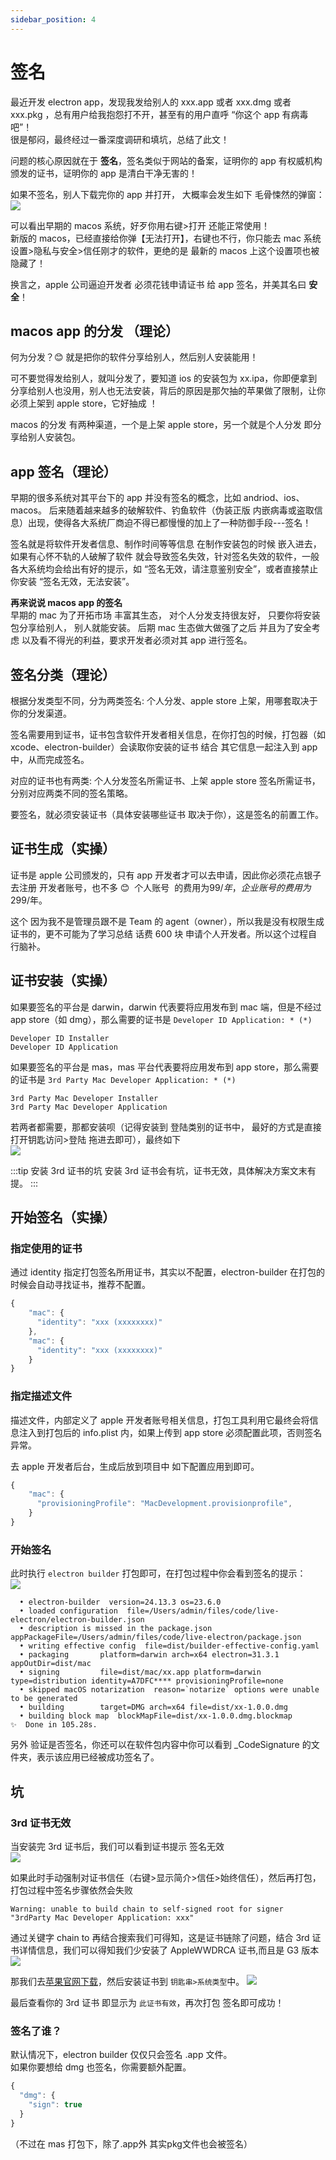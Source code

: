 ```yaml
---
sidebar_position: 4
---
```


# 签名

最近开发 electron app，发现我发给别人的 xxx.app 或者 xxx.dmg 或者 xxx.pkg ，总有用户给我抱怨打不开，甚至有的用户直呼 “你这个 app 有病毒吧”！  
很是郁闷，最终经过一番深度调研和填坑，总结了此文！

问题的核心原因就在于 **签名**，签名类似于网站的备案，证明你的 app 有权威机构颁发的证书，证明你的 app 是清白干净无害的！

如果不签名，别人下载完你的 app 并打开， 大概率会发生如下 毛骨悚然的弹窗：
![](https://img.dingshaohua.com/book-fe/202408291558395.webp)

可以看出早期的 macos 系统，好歹你用右键>打开 还能正常使用！  
新版的 macos，已经直接给你弹【无法打开】，右键也不行，你只能去 mac 系统设置>隐私与安全>信任刚才的软件，更绝的是 最新的 macos 上这个设置项也被隐藏了！

换言之，apple 公司逼迫开发者 必须花钱申请证书 给 app 签名，并美其名曰 **安全**！

## macos app 的分发 （理论）

何为分发？😊 就是把你的软件分享给别人，然后别人安装能用！

可不要觉得发给别人，就叫分发了，要知道 ios 的安装包为 xx.ipa，你即便拿到分享给别人也没用，别人也无法安装，背后的原因是那欠抽的苹果做了限制，让你必须上架到 apple store，它好抽成 ！

macos 的分发 有两种渠道，一个是上架 apple store，另一个就是个人分发 即分享给别人安装包。

## app 签名（理论）

早期的很多系统对其平台下的 app 并没有签名的概念，比如 andriod、ios、macos。
后来随着越来越多的破解软件、钓鱼软件（伪装正版 内嵌病毒或盗取信息）出现，使得各大系统厂商迫不得已都慢慢的加上了一种防御手段---签名！

签名就是将软件开发者信息、制作时间等等信息 在制作安装包的时候 嵌入进去，如果有心怀不轨的人破解了软件 就会导致签名失效，针对签名失效的软件，一般各大系统均会给出有好的提示，如 “签名无效，请注意鉴别安全”，或者直接禁止你安装 “签名无效，无法安装”。

**再来说说 macos app 的签名**  
早期的 mac 为了开拓市场 丰富其生态， 对个人分发支持很友好， 只要你将安装包分享给别人， 别人就能安装。
后期 mac 生态做大做强了之后 并且为了安全考虑 以及看不得光的利益，要求开发者必须对其 app 进行签名。

## 签名分类（理论）

根据分发类型不同，分为两类签名: 个人分发、apple store 上架，用哪套取决于你的分发渠道。

签名需要用到证书，证书包含软件开发者相关信息，在你打包的时候，打包器（如 xcode、electron-builder）会读取你安装的证书 结合 其它信息一起注入到 app 中，从而完成签名。

对应的证书也有两类: 个人分发签名所需证书、上架 apple store 签名所需证书，分别对应两类不同的签名策略。

要签名，就必须安装证书（具体安装哪些证书 取决于你），这是签名的前置工作。

## 证书生成（实操）

证书是 apple 公司颁发的，只有 app 开发者才可以去申请，因此你必须花点银子去注册 开发者账号，也不多 😊 ‌ 个人账号 ‌ 的费用为$99/年，‌ 企业账号 ‌ 的费用为$299/年。

这个 因为我不是管理员跟不是 Team 的 agent（owner），所以我是没有权限生成证书的，更不可能为了学习总结 话费 600 块 申请个人开发者。所以这个过程自行脑补。

## 证书安装（实操）

如果要签名的平台是 darwin，darwin 代表要将应用发布到 mac 端，但是不经过 app store（如 dmg），那么需要的证书是 `Developer ID Application: * (*)`

```
Developer ID Installer
Developer ID Application
```

如果要签名的平台是 mas，mas 平台代表要将应用发布到 app store，那么需要的证书是 `3rd Party Mac Developer Application: * (*)`

```shell
3rd Party Mac Developer Installer
3rd Party Mac Developer Application
```

若两者都需要，那都安装呗（记得安装到 登陆类别的证书中， 最好的方式是直接打开钥匙访问>登陆 拖进去即可），最终如下  
![](https://img.dingshaohua.com/book-fe/202408291052441.jpg)

:::tip 安装 3rd 证书的坑
安装 3rd 证书会有坑，证书无效，具体解决方案文末有提。
:::

## 开始签名（实操）

### 指定使用的证书

通过 identity 指定打包签名所用证书，其实以不配置，electron-builder 在打包的时候会自动寻找证书，推荐不配置。

```js title="electron-builder.json"
{
    "mac": {
      "identity": "xxx (xxxxxxxx)"
    },
    "mac": {
      "identity": "xxx (xxxxxxxx)"
    }
}
```

### 指定描述文件

描述文件，内部定义了 apple 开发者账号相关信息，打包工具利用它最终会将信息注入到打包后的 info.plist 内，如果上传到 app store 必须配置此项，否则签名异常。

去 apple 开发者后台，生成后放到项目中 如下配置应用到即可。

```js title="electron-builder.json"
{
    "mac": {
      "provisioningProfile": "MacDevelopment.provisionprofile",
    }
}
```

### 开始签名

此时执行 `electron builder` 打包即可，在打包过程中你会看到签名的提示：  
![](https://img.dingshaohua.com/book-fe/202408131615108.jpg)

```shell
  • electron-builder  version=24.13.3 os=23.6.0
  • loaded configuration  file=/Users/admin/files/code/live-electron/electron-builder.json
  • description is missed in the package.json  appPackageFile=/Users/admin/files/code/live-electron/package.json
  • writing effective config  file=dist/builder-effective-config.yaml
  • packaging       platform=darwin arch=x64 electron=31.3.1 appOutDir=dist/mac
  • signing         file=dist/mac/xx.app platform=darwin type=distribution identity=A7DFC**** provisioningProfile=none
  • skipped macOS notarization  reason=`notarize` options were unable to be generated
  • building        target=DMG arch=x64 file=dist/xx-1.0.0.dmg
  • building block map  blockMapFile=dist/xx-1.0.0.dmg.blockmap
✨  Done in 105.28s.
```

另外 验证是否签名，你还可以在软件包内容中你可以看到 \_CodeSignature 的文件夹，表示该应用已经被成功签名了。

## 坑

### 3rd 证书无效

当安装完 3rd 证书后，我们可以看到证书提示 签名无效  
![](https://img.dingshaohua.com/book-fe/202408291446454.jpg)

如果此时手动强制对证书信任（右键>显示简介>信任>始终信任），然后再打包，打包过程中签名步骤依然会失败

```shell
Warning: unable to build chain to self-signed root for signer "3rdParty Mac Developer Application: xxx"
```

通过关键字 chain to 再结合搜索我们可得知，这是证书链除了问题，结合 3rd 证书详情信息，我们可以得知我们少安装了 AppleWWDRCA 证书,而且是 G3 版本
![](https://img.dingshaohua.com/book-fe/202408291459127.jpg)

那我们去[苹果官网下载](https://www.apple.com/certificateauthority)，然后安装证书到 `钥匙串>系统类型`中。
![](https://img.dingshaohua.com/book-fe/202408291517149.jpg)

最后查看你的 3rd 证书 即显示为 `此证书有效`，再次打包 签名即可成功！

### 签名了谁？

默认情况下，electron builder 仅仅只会签名 .app 文件。  
如果你要想给 dmg 也签名，你需要额外配置。

```js title="electron-builder.json"
{
  "dmg": {
    "sign": true
  }
}
```

（不过在 mas 打包下，除了.app外 其实pkg文件也会被签名）



<!-- ## 自分发打包
如果不上传apple store，我们只需要配置 mac 字段即可，此字段官方解释为 “这些选项适用于任何 macOS 目标”，无论你是打mas、dmg、zip，他们默认都会继承此配置项。
```

``` -->
